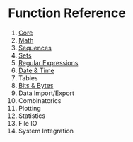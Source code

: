 # Function Reference

1. [Core](fref/core.md)
2. [Math](fref/math.md)
3. [Sequences](fref/seq.md)
4. [Sets](fref/set.md)
5. [Regular Expressions](fref/rx.md)
6. [Date & Time](fref/dt.md)
7. Tables
8. [Bits & Bytes](fref/bits.md)
9. Data Import/Export
10. Combinatorics
11. Plotting
12. Statistics
13. File IO
14. System Integration